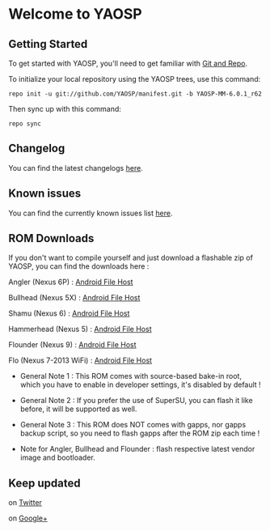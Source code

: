 Welcome to YAOSP
================


Getting Started
---------------

To get started with YAOSP, you'll need to get familiar with
[Git and Repo](http://source.android.com/source/requirements.html).


To initialize your local repository using the YAOSP trees, use this command:

	repo init -u git://github.com/YAOSP/manifest.git -b YAOSP-MM-6.0.1_r62


Then sync up with this command:

	repo sync



Changelog
---------

You can find the latest changelogs [here](https://github.com/YAOSP/changelog/blob/YAOSP-MM-6.0.1_r62/changelog/YAOSP-MM_Changelog.txt).



Known issues
------------

You can find the currently known issues list [here](https://github.com/YAOSP/changelog/blob/YAOSP-MM-6.0.1_r62/known_issues/YAOSP-MM_Known_Issues.txt).



ROM Downloads
-------------

If you don't want to compile yourself and just download a flashable zip of YAOSP, you can find the downloads here :

Angler (Nexus 6P) : [Android File Host](https://www.androidfilehost.com/?w=files&flid=45668)

Bullhead (Nexus 5X) : [Android File Host](https://www.androidfilehost.com/?w=files&flid=56381)

Shamu (Nexus 6) : [Android File Host](https://www.androidfilehost.com/?w=files&flid=49249)

Hammerhead (Nexus 5) : [Android File Host](https://www.androidfilehost.com/?w=files&flid=51864)

Flounder (Nexus 9) : [Android File Host](https://www.androidfilehost.com/?w=files&flid=49032)

Flo (Nexus 7-2013 WiFi) : [Android File Host](https://www.androidfilehost.com/?w=files&flid=52753)

* General Note 1 : This ROM comes with source-based bake-in root, which you have to enable in developer settings, it's disabled by default !

* General Note 2 : If you prefer the use of SuperSU, you can flash it like before, it will be supported as well.

* General Note 3 : This ROM does NOT comes with gapps, nor gapps backup script, so you need to flash gapps after the ROM zip each time !

* Note for Angler, Bullhead and Flounder : flash respective latest vendor image and bootloader.

Keep updated
------------

on [Twitter](https://twitter.com/yank555lu)

on [Google+](https://plus.google.com/u/0/112534316917164554045)
